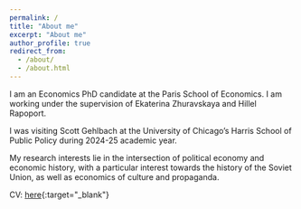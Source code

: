 ```yaml
---
permalink: /
title: "About me"
excerpt: "About me"
author_profile: true
redirect_from: 
  - /about/
  - /about.html
---
```


I am an Economics PhD candidate at the Paris School of Economics. I am working under the supervision of Ekaterina Zhuravskaya and Hillel Rapoport.

<!-- After doing Analysis and Policy in Economics masters at PSE in Paris, I worked as a research analyst in the Office of the Chief Economist at the European Bank for Reconstruction and Development in London.  -->

I was visiting Scott Gehlbach at the University of Chicago’s Harris School of Public Policy during 2024-25 academic year.

My research interests lie in the intersection of political economy and economic history, with a particular interest towards the history of the Soviet Union, as well as economics of culture and propaganda.

CV: [here](https://vitaliaeliseeva.github.io/CV_20251004.pdf){:target="_blank"}


<!-- Google tag (gtag.js) -->
<script async src="https://www.googletagmanager.com/gtag/js?id=G-MCK3K2357M"></script>
<script>
  window.dataLayer = window.dataLayer || [];
  function gtag(){dataLayer.push(arguments);}
  gtag('js', new Date());

  gtag('config', 'G-MCK3K2357M');
</script>

